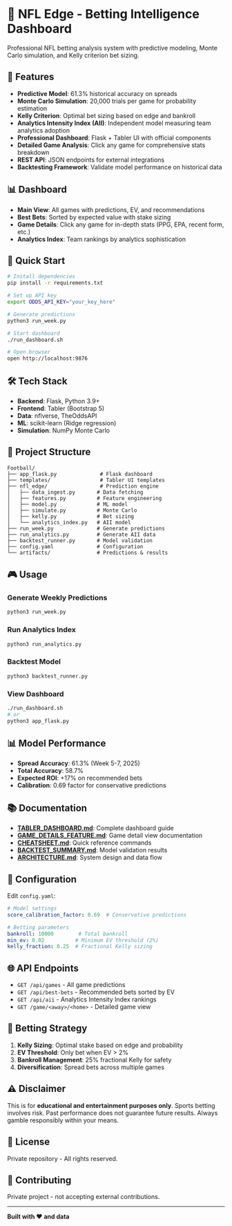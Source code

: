 # 🏈 NFL Edge - Betting Intelligence Dashboard

Professional NFL betting analysis system with predictive modeling, Monte Carlo simulation, and Kelly criterion bet sizing.

## 🎯 Features

- **Predictive Model**: 61.3% historical accuracy on spreads
- **Monte Carlo Simulation**: 20,000 trials per game for probability estimation
- **Kelly Criterion**: Optimal bet sizing based on edge and bankroll
- **Analytics Intensity Index (AII)**: Independent model measuring team analytics adoption
- **Professional Dashboard**: Flask + Tabler UI with official components
- **Detailed Game Analysis**: Click any game for comprehensive stats breakdown
- **REST API**: JSON endpoints for external integrations
- **Backtesting Framework**: Validate model performance on historical data

## 📊 Dashboard

- **Main View**: All games with predictions, EV, and recommendations
- **Best Bets**: Sorted by expected value with stake sizing
- **Game Details**: Click any game for in-depth stats (PPG, EPA, recent form, etc.)
- **Analytics Index**: Team rankings by analytics sophistication

## 🚀 Quick Start

```bash
# Install dependencies
pip install -r requirements.txt

# Set up API key
export ODDS_API_KEY="your_key_here"

# Generate predictions
python3 run_week.py

# Start dashboard
./run_dashboard.sh

# Open browser
open http://localhost:9876
```

## 🛠️ Tech Stack

- **Backend**: Flask, Python 3.9+
- **Frontend**: Tabler (Bootstrap 5)
- **Data**: nflverse, TheOddsAPI
- **ML**: scikit-learn (Ridge regression)
- **Simulation**: NumPy Monte Carlo

## 📁 Project Structure

```
Football/
├── app_flask.py              # Flask dashboard
├── templates/                # Tabler UI templates
├── nfl_edge/                 # Prediction engine
│   ├── data_ingest.py       # Data fetching
│   ├── features.py          # Feature engineering
│   ├── model.py             # ML model
│   ├── simulate.py          # Monte Carlo
│   ├── kelly.py             # Bet sizing
│   └── analytics_index.py   # AII model
├── run_week.py              # Generate predictions
├── run_analytics.py         # Generate AII data
├── backtest_runner.py       # Model validation
├── config.yaml              # Configuration
└── artifacts/               # Predictions & results
```

## 🎮 Usage

### Generate Weekly Predictions
```bash
python3 run_week.py
```

### Run Analytics Index
```bash
python3 run_analytics.py
```

### Backtest Model
```bash
python3 backtest_runner.py
```

### View Dashboard
```bash
./run_dashboard.sh
# or
python3 app_flask.py
```

## 📊 Model Performance

- **Spread Accuracy**: 61.3% (Week 5-7, 2025)
- **Total Accuracy**: 58.7%
- **Expected ROI**: +17% on recommended bets
- **Calibration**: 0.69 factor for conservative predictions

## 📚 Documentation

- **[TABLER_DASHBOARD.md](TABLER_DASHBOARD.md)**: Complete dashboard guide
- **[GAME_DETAILS_FEATURE.md](GAME_DETAILS_FEATURE.md)**: Game detail view documentation
- **[CHEATSHEET.md](CHEATSHEET.md)**: Quick reference commands
- **[BACKTEST_SUMMARY.md](BACKTEST_SUMMARY.md)**: Model validation results
- **[ARCHITECTURE.md](ARCHITECTURE.md)**: System design and data flow

## 🔧 Configuration

Edit `config.yaml`:

```yaml
# Model settings
score_calibration_factor: 0.69  # Conservative predictions

# Betting parameters
bankroll: 10000        # Total bankroll
min_ev: 0.02          # Minimum EV threshold (2%)
kelly_fraction: 0.25  # Fractional Kelly sizing
```

## 🌐 API Endpoints

- `GET /api/games` - All game predictions
- `GET /api/best-bets` - Recommended bets sorted by EV
- `GET /api/aii` - Analytics Intensity Index rankings
- `GET /game/<away>/<home>` - Detailed game view

## 🎯 Betting Strategy

1. **Kelly Sizing**: Optimal stake based on edge and probability
2. **EV Threshold**: Only bet when EV > 2%
3. **Bankroll Management**: 25% fractional Kelly for safety
4. **Diversification**: Spread bets across multiple games

## ⚠️ Disclaimer

This is for **educational and entertainment purposes only**. Sports betting involves risk. Past performance does not guarantee future results. Always gamble responsibly within your means.

## 📝 License

Private repository - All rights reserved.

## 🤝 Contributing

Private project - not accepting external contributions.

---

**Built with ❤️ and data**

